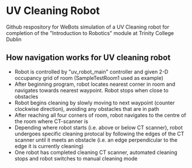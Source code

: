 # UV Cleaning Robot
Github respository for WeBots simulation of a UV Cleaning robot for completion of the "Introduction to Robotics" module at Trinity College Dublin

## How navigation works for UV cleaning robot
* Robot is controlled by "uv_robot_main" controller and given 2-D occupancy grid of room (SampleTestRoom1 used as example)
* After beginning program, robot locates nearest corner in room and navigates towards nearest waypoint. Robot stops when close to obstacles
* Robot begins cleaning by slowly moving to next waypoint (counter clockwise direction), avoiding any obstacles that are in path
* After reaching all four corners of room, robot navigates to the centre of the room where CT-scanner is
* Depending where robot starts (i.e. above or below CT scanner), robot undergoes specific cleaning protocal by following the edges of the CT scanner until it meets an obstacle (i.e. an edge perpendicular to the edge it is currently cleaning)
* One robot has completed cleaning CT scanner, automated cleaning stops and robot switches to manual cleaning mode
